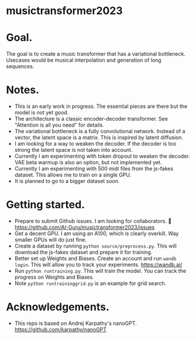 # musictransformer2023

# Goal.

The goal is to create a music transformer that has a variational bottleneck. Usecases would be musical interpolation and generation of long sequences.

# Notes.

- This is an early work in progress. The essential pieces are there but the model is not yet good.
- The architecture is a classic encoder-decoder transformer. See "Attention is all you need" for details.
- The variational bottleneck is a fully convolutional network. Instead of a vector, the latent space is a matrix. This is inspired by latent diffusion.
- I am looking for a way to weaken the decoder. If the decoder is too strong the latent space is not taken into account.
- Currently I am experimenting with token dropout to weaken the decoder. VAE beta warmup is also an option, but not implemented yet.
- Currently I am experimenting with 500 midi files from the js-fakes dataset. This allows me to train on a single GPU. 
- It is planned to go to a bigger dataset soon.

# Getting started.

- Prepare to submit Github issues. I am looking for collaborators. 🤗 https://github.com/AI-Guru/musictransformer2023/issues
- Get a decent GPU. I am using an A100, which is clearly overkill. Way smaller GPUs will do just fine.
- Create a dataset by running `python source/preprocess.py`. This will download the js-fakes dataset and prepare it for training.
- Better set up Weights and Biases. Create an account and run `wandb login`. This will allow you to track your experiments. https://wandb.ai/
- Run `python runtraining.py`. This will train the model. You can track the progress on Weights and Biases.
- Note `python runtraininggrid.py` is an example for grid search.

# Acknowledgements.

- This repo is based on Andrej Karpathy's nanoGPT. https://github.com/karpathy/nanoGPT
